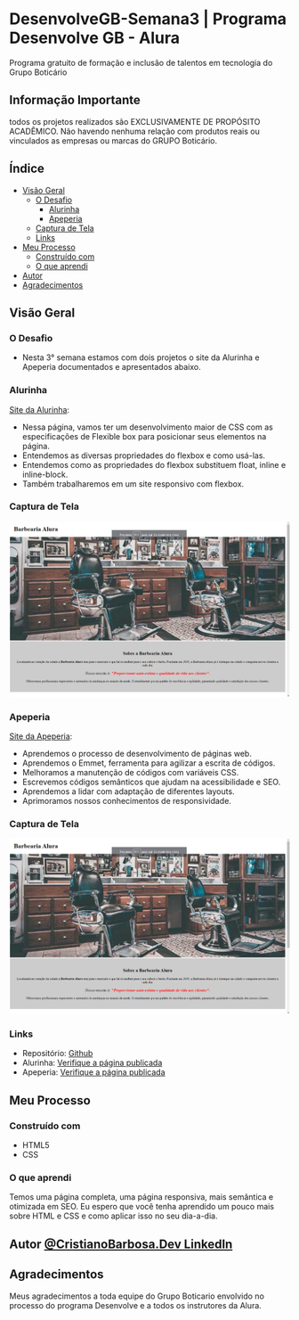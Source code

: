 # DesenvolveGB-Semana3 | Programa Desenvolve GB - Alura 

Programa gratuito de formação e inclusão de talentos em tecnologia do Grupo Boticário
## Informação Importante
todos os projetos realizados são EXCLUSIVAMENTE DE PROPÓSITO ACADÊMICO. Não havendo nenhuma relação com produtos reais ou vinculados as empresas ou marcas do GRUPO Boticário.
 
## Índice

- [Visão Geral](#Visão-Geral)
  - [O Desafio](#O-Desafio)
    - [Alurinha](#Alurinha)
    - [Apeperia](#Apeperia)
  - [Captura de Tela](#Captura-de-Tela)
  - [Links](#links)
- [Meu Processo](#Meu-Processo)
  - [Construído com](#Construído-com)
  - [O que aprendi](#O-i-learned)
- [Autor](#Autor)
- [Agradecimentos](#Agradecimentos)

## Visão Geral

### O Desafio
- Nesta 3° semana estamos com dois projetos o site da Alurinha e Apeperia documentados e apresentados abaixo.

### Alurinha

[Site da Alurinha](https://desenvolve-gb-semana3-tdgs.vercel.app/):

- Nessa página, vamos ter um desenvolvimento maior de CSS com as especificações de Flexible box para posicionar seus elementos na página.
- Entendemos as diversas propriedades do flexbox e como usá-las.
- Entendemos como as propriedades do flexbox substituem float, inline e inline-block.
- Também trabalharemos em um site responsivo com flexbox.

### Captura de Tela

![](https://github.com/cristianosbarbosadev/DesenvolveGB-Semana1/blob/473aa6434d868b02cc3ed36039b207e4fbe4ffb7/captura_barbearia.png)

### Apeperia

[Site da Apeperia](https://desenvolve-gb-semana3-3n5o.vercel.app/):

- Aprendemos o processo de desenvolvimento de páginas web.
- Aprendemos o Emmet, ferramenta para agilizar a escrita de códigos.
- Melhoramos a manutenção de códigos com variáveis CSS.
- Escrevemos códigos semânticos que ajudam na acessibilidade e SEO.
- Aprendemos a lidar com adaptação de diferentes layouts.
- Aprimoramos nossos conhecimentos de responsividade.

### Captura de Tela

![](https://github.com/cristianosbarbosadev/DesenvolveGB-Semana1/blob/473aa6434d868b02cc3ed36039b207e4fbe4ffb7/captura_barbearia.png)

### Links

- Repositório: [Github](https://github.com/cristianosbarbosadev/DesenvolveGB-Semana3)
- Alurinha: [Verifique a página publicada](https://desenvolve-gb-semana2.vercel.app/)
- Apeperia: [Verifique a página publicada](https://desenvolve-gb-semana3-3n5o.vercel.app/)

## Meu Processo

### Construído com

- HTML5
- CSS

### O que aprendi

Temos uma página completa, uma página responsiva, mais semântica e otimizada em SEO. Eu espero que você tenha aprendido um pouco mais sobre HTML e CSS e como aplicar isso no seu dia-a-dia.

## Autor [@CristianoBarbosa.Dev LinkedIn](https://www.linkedin.com/in/cristianosantosbarbosa/)

## Agradecimentos

Meus agradecimentos a toda equipe do Grupo Boticario envolvido no processo do programa Desenvolve e a todos os instrutores da Alura.
